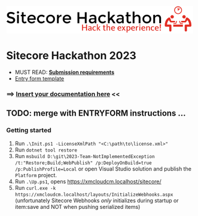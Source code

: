 ![Hackathon Logo](docs/images/hackathon.png?raw=true "Hackathon Logo")
# Sitecore Hackathon 2023

- MUST READ: **[Submission requirements](SUBMISSION_REQUIREMENTS.md)**
- [Entry form template](ENTRYFORM.md)

### ⟹ [Insert your documentation here](ENTRYFORM.md) <<

## TODO: merge with ENTRYFORM instructions ...

### Getting started

1. Run `.\Init.ps1 -LicenseXmlPath "<C:\path\to\license.xml>"`
1. Run `dotnet tool restore`
1. Run `msbuild D:\git\2023-Team-NotImplementedException /t:"Restore;Build;WebPublish" /p:DeployOnBuild=true /p:PublishProfile=Local` or open Visual Studio solution and publish the `Platform` project.
1. Run `.\Up.ps1`, opens <https://xmcloudcm.localhost/sitecore/>
1. Run `curl.exe -k https://xmcloudcm.localhost/layouts/InitializeWebhooks.aspx` (unfortunately Sitecore Webhooks *only* initializes during startup or item:save and NOT when pushing serialized items)
